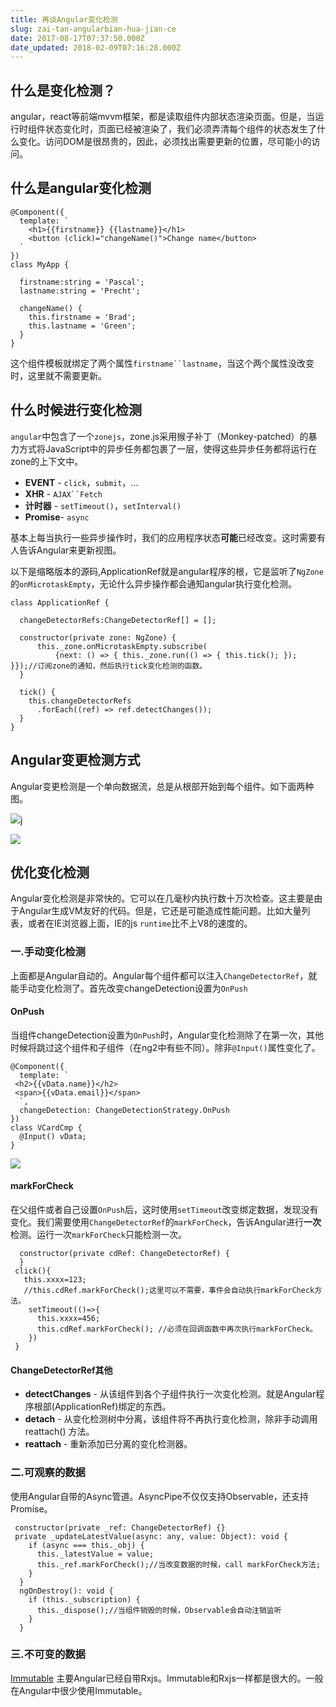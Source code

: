 ```yaml
---
title: 再谈Angular变化检测
slug: zai-tan-angularbian-hua-jian-ce
date: 2017-08-17T07:37:50.000Z
date_updated: 2018-02-09T07:16:28.000Z
---
```


## 什么是变化检测？

angular，react等前端mvvm框架，都是读取组件内部状态渲染页面。但是，当运行时组件状态变化时，页面已经被渲染了，我们必须弄清每个组件的状态发生了什么变化。访问DOM是很昂贵的，因此，必须找出需要更新的位置，尽可能小的访问。

## 什么是angular变化检测

    @Component({
      template: `
        <h1>{{firstname}} {{lastname}}</h1>
        <button (click)="changeName()">Change name</button>
      `
    })
    class MyApp {
    
      firstname:string = 'Pascal';
      lastname:string = 'Precht';
    
      changeName() {
        this.firstname = 'Brad';
        this.lastname = 'Green';
      }
    }
    

这个组件模板就绑定了两个属性`firstname``lastname`，当这个两个属性没改变时，这里就不需要更新。

## 什么时候进行变化检测

`angular`中包含了一个`zonejs`，zone.js采用猴子补丁（Monkey-patched）的暴力方式将JavaScript中的异步任务都包裹了一层，使得这些异步任务都将运行在zone的上下文中。

- **EVENT** - `click`，`submit`，...
- **XHR** - `AJAX``Fetch`
- **计时器** - `setTimeout()`，`setInterval()`
- **Promise**- `async`

基本上每当执行一些异步操作时，我们的应用程序状态**可能**已经改变。这时需要有人告诉Angular来更新视图。

以下是缩略版本的源码,ApplicationRef就是angular程序的根，它是监听了`NgZone`的`onMicrotaskEmpty`，无论什么异步操作都会通知angular执行变化检测。

    class ApplicationRef {
    
      changeDetectorRefs:ChangeDetectorRef[] = [];
    
      constructor(private zone: NgZone) {
          this._zone.onMicrotaskEmpty.subscribe(
              {next: () => { this._zone.run(() => { this.tick(); }); }});//订阅zone的通知，然后执行tick变化检测的函数。
      }
    
      tick() {
        this.changeDetectorRefs
          .forEach((ref) => ref.detectChanges());
      }
    }
    

## Angular变更检测方式

Angular变更检测是一个单向数据流，总是从根部开始到每个组件。如下面两种图。

![](/source/images/2017/08/QQ--20170817112553.png)j

![](/source/images/2017/08/QQ--20170817130813.png)

## 优化变化检测

Angular变化检测是非常快的。它可以在几毫秒内执行数十万次检查。这主要是由于Angular生成VM友好的代码。但是，它还是可能造成性能问题。比如大量列表，或者在IE浏览器上面，IE的js `runtime`比不上V8的速度的。

### 一.手动变化检测

上面都是Angular自动的。Angular每个组件都可以注入`ChangeDetectorRef`，就能手动变化检测了。首先改变changeDetection设置为`OnPush`

#### OnPush

当组件changeDetection设置为`OnPush`时，Angular变化检测除了在第一次，其他时候将跳过这个组件和子组件（在ng2中有些不同）。除非`@Input()`属性变化了。

    @Component({
      template: `
     <h2>{{vData.name}}</h2>
     <span>{{vData.email}}</span>
      `,
      changeDetection: ChangeDetectionStrategy.OnPush
    })
    class VCardCmp {
      @Input() vData;
    }
    

![](/source/images/2017/08/QQ--20170828151707.png)

#### markForCheck

在父组件或者自己设置`OnPush`后，这时使用`setTimeout`改变绑定数据，发现没有变化。我们需要使用`ChangeDetectorRef`的`markForCheck`，告诉Angular进行**一次**检测。运行一次`markForCheck`只能检测一次。

      constructor(private cdRef: ChangeDetectorRef) {
      }
     click(){
       this.xxxx=123;
       //this.cdRef.markForCheck();这里可以不需要，事件会自动执行markForCheck方法。
       	setTimeout(()=>{
          this.xxxx=456;
          this.cdRef.markForCheck(); //必须在回调函数中再次执行markForCheck。
    	})
     }
    

#### ChangeDetectorRef其他

- **detectChanges** - 从该组件到各个子组件执行一次变化检测。就是Angular程序根部(ApplicationRef)绑定的东西。
- **detach** - 从变化检测树中分离，该组件将不再执行变化检测，除非手动调用 reattach() 方法。
- **reattach** - 重新添加已分离的变化检测器。

### 二.可观察的数据

使用Angular自带的Async管道。AsyncPipe不仅仅支持Observable，还支持Promise。

     constructor(private _ref: ChangeDetectorRef) {}
     private _updateLatestValue(async: any, value: Object): void {
        if (async === this._obj) {
          this._latestValue = value;
          this._ref.markForCheck();//当改变数据的时候，call markForCheck方法;
        }
      }
      ngOnDestroy(): void {
        if (this._subscription) {
          this._dispose();//当组件销毁的时候，Observable会自动注销监听
        }
      }
    

### 三.不可变的数据

[Immutable](https://facebook.github.io/immutable-js/) 主要Angular已经自带Rxjs。Immutable和Rxjs一样都是很大的。一般在Angular中很少使用Immutable。
